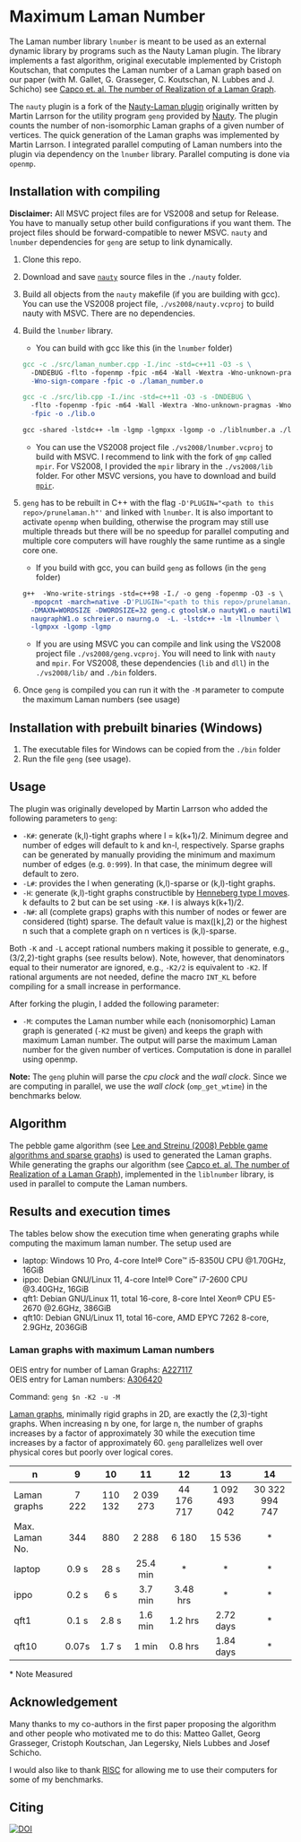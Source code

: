 # Maximum Laman Number
The Laman number library `lnumber` is meant to be used as an external dynamic library by programs such as the Nauty Laman plugin. The library implements a fast algorithm, original executable implemented by Cristoph Koutschan, that computes the Laman number of a Laman graph based on our paper (with M. Gallet, G. Grasseger, C. Koutschan, N. Lubbes and J. Schicho) see [Capco et. al. The number of Realization of a Laman Graph](http://www.koutschan.de/data/laman/). 

The `nauty` plugin is a fork of the [Nauty-Laman plugin](https://github.com/martinkjlarsson/nauty-laman-plugin) originally written by Martin Larrson for the utility 
program `geng` provided by [Nauty](http://pallini.di.uniroma1.it/). The plugin counts the number of non-isomorphic Laman graphs of a given number of 
vertices. The quick generation of the Laman graphs was implemented by Martin Larrson. I integrated parallel computing of Laman numbers into the plugin via dependency on the `lnumber` library. Parallel computing is done via `openmp`.

## Installation with compiling

**Disclaimer:** All MSVC project files are for VS2008 and setup for Release. You have to manually setup other build configurations if you want them. The project files should be forward-compatible to newer MSVC. `nauty` and `lnumber` dependencies for `geng` are setup to link dynamically.

1. Clone this repo.
1. Download and save [`nauty`](http://pallini.di.uniroma1.it/) source files in the `./nauty` folder. 
1. Build all objects from the `nauty` makefile (if you are building with gcc). You can use the VS2008 project file, `./vs2008/nauty.vcproj` to build nauty with MSVC. There are no dependencies.
1. Build the `lnumber` library. 
    * You can build with gcc like this (in the `lnumber` folder)
    ```makefile
    gcc -c ./src/laman_number.cpp -I./inc -std=c++11 -O3 -s \
      -DNDEBUG -flto -fopenmp -fpic -m64 -Wall -Wextra -Wno-unknown-pragmas \
      -Wno-sign-compare -fpic -o ./laman_number.o

    gcc -c ./src/lib.cpp -I./inc -std=c++11 -O3 -s -DNDEBUG \
      -flto -fopenmp -fpic -m64 -Wall -Wextra -Wno-unknown-pragmas -Wno-sign-compare \
      -fpic -o ./lib.o
    
    gcc -shared -lstdc++ -lm -lgmp -lgmpxx -lgomp -o ./liblnumber.a ./lib.o -fopenmp 
    ```
    * You can use the VS2008 project file `./vs2008/lnumber.vcproj` to build with MSVC. I recommend to link with the fork of `gmp` called `mpir`. For VS2008, I provided the `mpir` library in the `./vs2008/lib` folder. For other MSVC versions, you have to download and build [`mpir`](https://github.com/wbhart/mpir).
1. `geng` has to be rebuilt 
in C++ with the flag `-D'PLUGIN="<path to this repo>/prunelaman.h"'` and linked with `lnumber`. It is also important to activate `openmp` when building, otherwise the program may still use multiple threads but there will be no speedup for parallel computing and multiple core computers will have roughly the same runtime as a single core one.
    * If you build with gcc, you can build `geng` as follows (in the `geng` folder)
    ```makefile
    g++  -Wno-write-strings -std=c++98 -I./ -o geng -fopenmp -O3 -s \ 
      -mpopcnt -march=native -D'PLUGIN="<path to this repo>/prunelaman.h"' \
      -DMAXN=WORDSIZE -DWORDSIZE=32 geng.c gtoolsW.o nautyW1.o nautilW1.o \
      naugraphW1.o schreier.o naurng.o  -L. -lstdc++ -lm -llnumber \
      -lgmpxx -lgomp -lgmp
    ```
    * If you are using MSVC you can compile and link using the VS2008 project file `./vs2008/geng.vcproj`. You will need to link with `nauty` and `mpir`. For VS2008, these dependencies (`lib` and `dll`) in  the `./vs2008/lib/` and `./bin` folders. 
    
6. Once `geng` is compiled you can run it with the `-M` parameter to compute the maximum Laman numbers (see usage)

## Installation with prebuilt binaries (Windows)

1. The executable files for Windows can be copied from the `./bin` folder
1. Run the file `geng` (see usage).

## Usage
The plugin was originally developed by Martin Larrson who added the following parameters to `geng`:
* `-K#`: generate (k,l)-tight graphs where l = k(k+1)/2. Minimum degree and number of edges will default to k and kn-l, respectively. Sparse graphs can be generated by manually providing the minimum and maximum number of edges (e.g. `0:999`). In that case, the minimum degree will default to zero.
* `-L#`: provides the l when generating (k,l)-sparse or (k,l)-tight graphs.
* `-H`: generate (k,l)-tight graphs constructible by [Henneberg type I moves](https://en.wikipedia.org/wiki/Laman_graph#Henneberg_construction). k defaults to 2 but can be set using `-K#`. l is always k(k+1)/2.
* `-N#`: all (complete graps) graphs with this number of nodes or fewer are considered (tight) sparse. The default value is max(⌊k⌋,2) or the highest n such that a complete graph on n vertices is (k,l)-sparse.

Both `-K` and `-L` accept rational numbers making it possible to generate, e.g., (3/2,2)-tight graphs (see results below). Note, however, that denominators equal to their numerator are ignored, e.g., `-K2/2` is equivalent to `-K2`. If rational arguments are not needed, define the macro `INT_KL` before compiling for a small increase in performance.

After forking the plugin, I added the following parameter:
* `-M`: computes the Laman number while each (nonisomorphic) Laman graph is generated (`-K2` must be given) and keeps the graph with maximum Laman number. The output will parse the maximum Laman number for the given number of vertices. Computation is done in parallel using openmp.

**Note:** The `geng` pluhin will parse the *cpu clock* and the *wall clock*. Since we are computing in parallel, we use the *wall clock* (`omp_get_wtime`) in the benchmarks below.

## Algorithm
The pebble game algorithm (see [Lee and Streinu (2008) Pebble game algorithms and sparse graphs](https://www.sciencedirect.com/science/article/pii/S0012365X07005602)) is used to generated the Laman graphs. While generating the graphs our algorithm (see [Capco et. al. The number of Realization of a Laman Graph](http://www.koutschan.de/data/laman/)), implemented in the `liblnumber` library, is used in parallel to compute the Laman numbers. 

## Results and execution times
The tables below show the execution time when generating graphs while computing the maximum laman number. The setup used are
* laptop: Windows 10 Pro, 4-core Intel® Core™ i5-8350U CPU @1.70GHz, 16GiB 
* ippo: Debian GNU/Linux 11, 4-core Intel® Core™ i7-2600 CPU @3.40GHz, 16GiB 
* qft1: Debian GNU/Linux 11, total 16-core, 8-core Intel Xeon® CPU E5-2670 @2.6GHz, 386GiB 
* qft10: Debian GNU/Linux 11, total 16-core, AMD EPYC 7262 8-core, 2.9GHz, 2036GiB 

### Laman graphs with maximum Laman numbers
OEIS entry for number of Laman Graphs: [A227117](https://oeis.org/A227117 "Number of minimally rigid graphs in 2D on n vertices.")<br>
OEIS entry for Laman numbers: [A306420](https://oeis.org/A306420)

Command: `geng $n -K2 -u -M`

[Laman graphs](https://en.wikipedia.org/wiki/Laman_graph), minimally rigid graphs in 2D, are exactly the (2,3)-tight graphs. When increasing n by one, for large n, the number of graphs increases by a factor of approximately 30 while the execution time increases by a factor of approximately 60. `geng` parallelizes well over physical cores but poorly over logical cores. 


n             |     9    |   10    |    11      |    12      |      13       |     14         |
--------------|:--------:|:-------:|:----------:|:----------:|:-------------:|:--------------:|
Laman graphs  | 7 222    | 110 132 |  2 039 273 | 44 176 717 | 1 092 493 042 | 30 322 994 747 |
Max. Laman No.| 344      | 880     | 2 288      | 6 180      | 15 536        | \* |
laptop    |   0.9 s  | 28 s    | 25.4 min   | \*| \*  | \*  |
ippo      |   0.2 s  | 6 s     | 3.7 min    | 3.48 hrs      |   \*  | \*  |
qft1      |   0.1 s  | 2.8 s   | 1.6 min    | 1.2 hrs       |  2.72 days  | \* |
qft10     |   0.07s  | 1.7 s   | 1 min      | 0.8 hrs       |  1.84 days  | \*  |

\* Note Measured

## Acknowledgement

Many thanks to my co-authors in the first paper proposing the algorithm and other people who motivated me to do this:
Matteo Gallet, Georg Grasseger, Cristoph Koutschan, Jan Legersky, Niels Lubbes and Josef Schicho.

I would also like to thank [RISC](https://risc.jku.at/) for allowing me to use their computers for some of my benchmarks.

## Citing
 
[![DOI](https://zenodo.org/badge/683425893.svg)](https://zenodo.org/badge/latestdoi/683425893)

